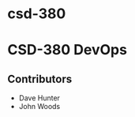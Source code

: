 # csd-380
<h1>CSD-380 DevOps</h1>
<h2>Contributors</h2>
<ul>
   <li>Dave Hunter</li>
   <li>John Woods</li>
<ul>
